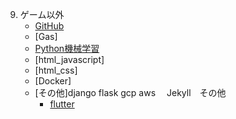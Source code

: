 9. ゲーム以外
   + [GitHub](Github/Github.md)
   + [Gas]
   + [Python機械学習](https://drive.google.com/drive/folders/1Pwr0G_I46uJpsPWQFGAk6pymbJDx_hR_)
   + [html_javascript]
   + [html_css]
   + [Docker]
   + [その他]django flask gcp aws 　Jekyll　その他
       - [flutter](Flutter/Flutter1.md)


   

